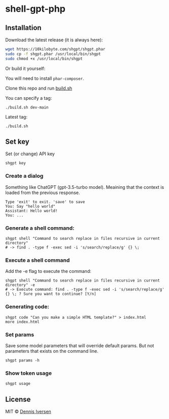 # shell-gpt-php

## Installation

Download the latest release (it is always here):

```bash
wget https://10kilobyte.com/shgpt/shgpt.phar
sudo cp -f shgpt.phar /usr/local/bin/shgpt
sudo chmod +x /usr/local/bin/shgpt
```

Or build it yourself:
    
You will need to install `phar-composer`. 

Clone this repo and run [build.sh](build.sh)

You can specify a tag:

    ./build.sh dev-main

Latest tag:

    ./build.sh

## Set key

Set (or change) API key

    shgpt key

### Create a dialog

Something like ChatGPT (gpt-3.5-turbo model). Meaining that the context is loaded from the previous response.

    Type 'exit' to exit. 'save' to save
    You: Say "hello world"
    Assistant: Hello world!
    You: ...

### Generate a shell command: 

    shgpt shell "Command to search replace in files recursive in current directory"
    # -> find . -type f -exec sed -i 's/search/replace/g' {} \;

### Execute a shell command

Add the -e flag to execute the command:

    shgpt shell "Command to search replace in files recursive in current directory" -e
    # -> Execute command: find . -type f -exec sed -i 's/search/replace/g' {} \; ? Sure you want to continue? [Y/n]

### Generating code:

    shgpt code "Can you make a simple HTML template?" > index.html
    more index.html

### Set params

Save some model parameters that will override default params.
But not parameters that exists on the command line. 
    
    shgpt params -h

### Show token usage

    shgpt usage

## License

MIT © [Dennis Iversen](https://github.com/diversen)
